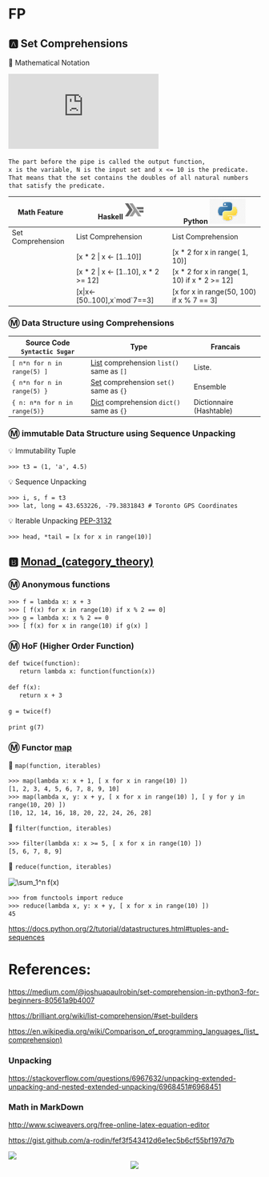 # FP

## :a: Set Comprehensions

:pushpin: Mathematical Notation

![equation](http://www.sciweavers.org/tex2img.php?eq=S%3D%5Cbig%5C%7B2.x%5Cmid%20x%5Cin%20N%2Cx%5Cleq10%5Cbig%5C%7D%20&bc=White&fc=Black&im=jpg&fs=12&ff=arev&edit=0)

    The part before the pipe is called the output function, 
    x is the variable, N is the input set and x <= 10 is the predicate. 
    That means that the set contains the doubles of all natural numbers that satisfy the predicate.

| Math Feature      | Haskell <sup><img src="images/602px-Haskell-Logo.svg.png" width=37 height=26><img></sup> | Python <img src="images/python-logo.jpg" width=72px height=50px><img> |
|-------------------|-----------------------------------------|------------------------------------------------|
| Set Comprehension | List Comprehension                      | List Comprehension                             |
|                   | [x * 2 \| x <- [1..10]]                 | [x * 2 for x in range( 1, 10)]                 |
|                   | [x * 2 \| x <- [1..10], x * 2 >= 12]    | [x * 2 for x in range( 1, 10) if x * 2 >= 12]  |
|                   | [x\|x<-[50..100],x\`mod\`7==3]          | [x for x in range(50, 100) if x % 7 == 3]      |

### :m: Data Structure using Comprehensions

|  Source Code `Syntactic Sugar`| Type                                         | Francais |
|-------------------------------|----------------------------------------------|----------|
| `[ n*n for n in range(5) ]`   | [List]() comprehension `list()` same as `[]` | Liste.   |
| `{ n*n for n in range(5) }`   | [Set]() comprehension `set()` same as `{}`   | Ensemble | 
| `{ n: n*n for n in range(5)}` | [Dict]() comprehension `dict()` same as `{}` | Dictionnaire (Hashtable) |

### :m: immutable Data Structure using Sequence Unpacking

:bulb: Immutability Tuple

```
>>> t3 = (1, 'a', 4.5)
```

:bulb: Sequence Unpacking

```
>>> i, s, f = t3
>>> lat, long = 43.653226, -79.3831843 # Toronto GPS Coordinates
```


:bulb: Iterable Unpacking [PEP-3132](https://www.python.org/dev/peps/pep-3132/)

```
>>> head, *tail = [x for x in range(10)]
```

## :b: [Monad_(category_theory)](https://en.wikipedia.org/wiki/Monad_(category_theory))

### :m: Anonymous functions

```
>>> f = lambda x: x + 3
>>> [ f(x) for x in range(10) if x % 2 == 0]
>>> g = lambda x: x % 2 == 0
>>> [ f(x) for x in range(10) if g(x) ]
```

### :m: HoF (Higher Order Function)


```
def twice(function): 
   return lambda x: function(function(x))  

def f(x): 
   return x + 3 

g = twice(f)

print g(7)  
```
### :m: Functor [map](https://www.w3schools.com/python/ref_func_map.asp)

:pushpin: `map(function, iterables)`

```
>>> map(lambda x: x + 1, [ x for x in range(10) ])
[1, 2, 3, 4, 5, 6, 7, 8, 9, 10]
>>> map(lambda x, y: x + y, [ x for x in range(10) ], [ y for y in range(10, 20) ])
[10, 12, 14, 16, 18, 20, 22, 24, 26, 28]
```

:pushpin: `filter(function, iterables)`

```
>>> filter(lambda x: x >= 5, [ x for x in range(10) ])
[5, 6, 7, 8, 9]
```

:pushpin: `reduce(function, iterables)`

<img src="http://www.sciweavers.org/tex2img.php?eq=%20%5Csum_1%5En%20f%28x%29&bc=White&fc=Black&im=png&fs=12&ff=arev&edit=0" align="center" border="0" alt=" \sum_1^n f(x)" width="61" height="50" />

```
>>> from functools import reduce
>>> reduce(lambda x, y: x + y, [ x for x in range(10) ])
45
```



https://docs.python.org/2/tutorial/datastructures.html#tuples-and-sequences


# References: 

https://medium.com/@joshuapaulrobin/set-comprehension-in-python3-for-beginners-80561a9b4007

https://brilliant.org/wiki/list-comprehension/#set-builders

https://en.wikipedia.org/wiki/Comparison_of_programming_languages_(list_comprehension)

### Unpacking

https://stackoverflow.com/questions/6967632/unpacking-extended-unpacking-and-nested-extended-unpacking/6968451#6968451


### Math in MarkDown

http://www.sciweavers.org/free-online-latex-equation-editor

https://gist.github.com/a-rodin/fef3f543412d6e1ec5b6cf55bf197d7b

<img src="https://render.githubusercontent.com/render/math?math=e^{i \pi} = -1)">

<div align="center"><img src="https://render.githubusercontent.com/render/math?math=P(x)%20%3D%20%5Cfrac%7B1%7D%7B%5Csigma%5Csqrt%7B2%5Cpi%7D%7D%20e%5E%7B%5Cfrac%7B-(x-%5Cmu)%5E2%7D%7B2%5Csigma%5E2%7D%7D%0D"></div>

